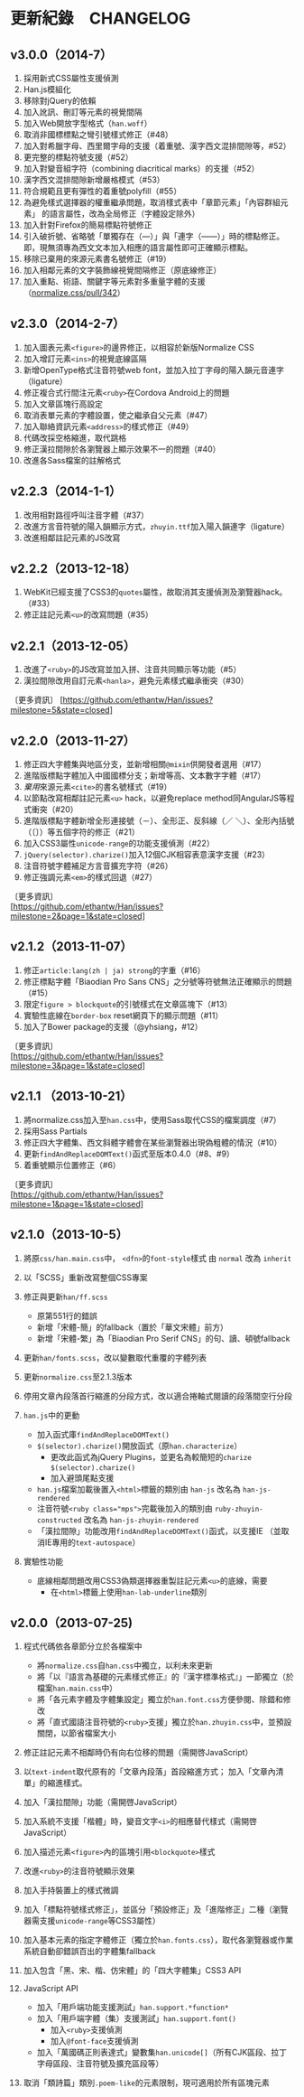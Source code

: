
更新紀錄　CHANGELOG
===

v3.0.0（2014-7）
---
 1. 採用新式CSS屬性支援偵測
 2. Han.js模組化
 3. 移除對jQuery的依賴
 4. 加入訛訊、刪訂等元素的視覺間隔
 5. 加入Web開放字型格式（`han.woff`）
 6. 取消非國標標點之彎引號樣式修正（#48）
 7. 加入對希臘字母、西里爾字母的支援（着重號、漢字西文混排間隙等，#52）
 8. 更完整的標點符號支援（#52）
 9. 加入對變音組字符（combining diacritical marks）的支援（#52）
10. 漢字西文混排間隙新增嚴格模式（#53）
11. 符合規範且更有彈性的着重號polyfill（#55）
12. 為避免樣式選擇器的權重繼承問題，取消樣式表中「章節元素」「內容群組元素」
    的語言屬性，改為全局修正（字體設定除外）
13. 加入針對Firefox的簡易標點符號修正
14. 引入破折號、省略號「單獨存在（—）」與「連字（——）」時的標點修正。
    即，現無須專為西文文本加入相應的語言屬性即可正確顯示標點。
15. 移除已棄用的來源元素書名號修正（#19）
16. 加入相鄰元素的文字裝飾線視覺間隔修正（原底線修正）
17. 加入重點、術語、關鍵字等元素對多重量字體的支援（[normalize.css/pull/342](https://github.com/necolas/normalize.css/pull/342)）

v2.3.0（2014-2-7）
---
 1. 加入圖表元素`<figure>`的邊界修正，以相容於新版Normalize CSS
 2. 加入增訂元素`<ins>`的視覺底線區隔
 3. 新增OpenType格式注音符號web font，並加入拉丁字母的陽入韻元音連字（ligature）
 4. 修正複合式行間注元素`<ruby>`在Cordova Android上的問題
 5. 加入文章區塊行高設定
 6. 取消表單元素的字體設置，使之繼承自父元素（#47）
 7. 加入聯絡資訊元素`<address>`的樣式修正（#49）
 8. 代碼改採空格縮進，取代跳格
 9. 修正漢拉間隙於各瀏覽器上顯示效果不一的問題（#40）
10. 改進各Sass檔案的註解格式

v2.2.3（2014-1-1）
---
1. 改用相對路徑呼叫注音字體（#37）
2. 改進方言音符號的陽入韻顯示方式，`zhuyin.ttf`加入陽入韻連字（ligature）
3. 改進相鄰註記元素的JS改寫

v2.2.2（2013-12-18）
---
1. WebKit已經支援了CSS3的`quotes`屬性，故取消其支援偵測及瀏覽器hack。（#33）
2. 修正註記元素`<u>`的改寫問題（#35）

v2.2.1（2013-12-05）
---
1. 改進了`<ruby>`的JS改寫並加入拼、注音共同顯示等功能（#5）
2. 漢拉間隙改用自訂元素`<hanla>`，避免元素樣式繼承衝突（#30）

〔更多資訊〕
[https://github.com/ethantw/Han/issues?milestone=5&state=closed]

v2.2.0（2013-11-27）
---
1. 修正四大字體集與地區分支，並新增相關`@mixin`供開發者選用（#17）
2. 進階版標點字體加入中國國標分支；新增等高、文本數字字體（#17）
3. *棄用*來源元素`<cite>`的書名號樣式（#19）
4. 以節點改寫相鄰註記元素`<u>` hack，以避免replace method同AngularJS等程式衝突（#20）
5. 進階版標點字體新增全形連接號（－）、全形正、反斜線（／ ＼）、全形內括號（〔〕）等五個字符的修正（#21）
6. 加入CSS3屬性`unicode-range`的功能支援偵測（#22）
7. `jQuery(selector).charize()`加入12個CJK相容表意漢字支援（#23）
8. 注音符號字體補足方言音擴充字符（#26）
9. 修正強調元素`<em>`的樣式回退（#27）

〔更多資訊〕  
[https://github.com/ethantw/Han/issues?milestone=2&page=1&state=closed]

v2.1.2（2013-11-07）
---
1. 修正`article:lang(zh | ja) strong`的字重（#16）
2. 修正標點字體「Biaodian Pro Sans CNS」之分號等符號無法正確顯示的問題（#15）
3. 限定`figure > blockquote`的引號樣式在文章區塊下（#13）
4. 實驗性底線在`border-box` reset網頁下的顯示問題（#11）
5. 加入了Bower package的支援（@yhsiang，#12）

〔更多資訊〕  
[https://github.com/ethantw/Han/issues?milestone=3&page=1&state=closed]

v2.1.1 （2013-10-21）
---
1. 將normalize.css加入至`han.css`中，使用Sass取代CSS的檔案調度（#7）
2. 採用Sass Partials
3. 修正四大字體集、西文斜體字體會在某些瀏覽器出現偽粗體的情況（#10）
4. 更新`findAndReplaceDOMText()`函式至版本0.4.0（#8、#9）
5. 着重號顯示位置修正（#6）

〔更多資訊〕  
[https://github.com/ethantw/Han/issues?milestone=1&page=1&state=closed]

v2.1.0（2013-10-5）
---
1. 將原`css/han.main.css`中，
     `<dfn>`的`font-style`樣式
   由
     `normal`
   改為
     `inherit`

2. 以「SCSS」重新改寫整個CSS專案

3. 修正與更新`han/ff.scss`
    * 原第551行的錯誤
    * 新增「宋體-簡」的fallback（置於「華文宋體」前方）
    * 新增「宋體-繁」為「Biaodian Pro Serif CNS」的句、讀、頓號fallback

4. 更新`han/fonts.scss`，改以變數取代重覆的字體列表

5. 更新`normalize.css`至2.1.3版本

6. 停用文章內段落首行縮進的分段方式，改以適合捲軸式閱讀的段落間空行分段

7. `han.js`中的更動
	* 加入函式庫`findAndReplaceDOMText()`
	* `$(selector).charize()`開放函式（原`han.characterize`）
		* 更改此函式為jQuery Plugins，並更名為較簡短的`charize`
		    `$(selector).charize()`
		* 加入避頭尾點支援
	* `han.js`檔案加載後置入`<html>`標籤的類別由
		`han-js`
      改名為
        `han-js-rendered`
	* 注音符號`<ruby class="mps">`完載後加入的類別由
	  	`ruby-zhuyin-constructed`
	  改名為
	    `han-js-zhuyin-rendered`
	* 「漢拉間隙」功能改用`findAndReplaceDOMText()`函式，以支援IE
	  （並取消IE專用的`text-autospace`）

8. 實驗性功能
	* 底線相鄰問題改用CSS3偽類選擇器重製註記元素`<u>`的底線，需要
  		* 在`<html>`標籤上使用`han-lab-underline`類別

v2.0.0（2013-07-25)
---
 1. 程式代碼依各章節分立於各檔案中
	* 將`normalize.css`自`han.css`中獨立，以利未來更新
	* 將「以『語言為基礎的元素樣式修正』的『漢字標準格式』」一節獨立（於檔案`han.main.css`中）
	* 將「各元素字體及字體集設定」獨立於`han.font.css`方便參閱、除錯和修改
	* 將「直式國語注音符號的`<ruby>`支援」獨立於`han.zhuyin.css`中，並預設關閉，以節省檔案大小

 2. 修正註記元素不相鄰時仍有向右位移的問題（需開啓JavaScript）
 3. 以`text-indent`取代原有的「文章內段落」首段縮進方式；
   加入「文章內清單」的縮進樣式。

 4. 加入「漢拉間隙」功能（需開啓JavaScript）
 5. 加入系統不支援「楷體」時，變音文字`<i>`的相應替代樣式（需開啓JavaScript）
 6. 加入描述元素`<figure>`內的區塊引用`<blockquote>`樣式
 7. 改進`<ruby>`的注音符號顯示效果
 8. 加入手持裝置上的樣式微調
 9. 加入「標點符號樣式修正」，並區分「預設修正」及「進階修正」二種（瀏覽器需支援`unicode-range`等CSS3屬性）
10. 加入基本元素的指定字體修正（獨立於`han.fonts.css`），取代各瀏覽器或作業系統自動卻錯誤百出的字體集fallback
11. 加入包含「黑、宋、楷、仿宋體」的「四大字體集」CSS3 API
12. JavaScript API
	* 加入「用戶端功能支援測試」`han.support.*function*`
	* 加入「用戶端字體（集）支援測試」`han.support.font()`
		* 加入`<ruby>`支援偵測
		* 加入`@font-face`支援偵測
	* 加入「萬國碼正則表達式」變數集`han.unicode[]`（所有CJK區段、拉丁字母區段、注音符號及擴充區段等）

13. 取消「類詩篇」類別`.poem-like`的元素限制，現可適用於所有區塊元素
